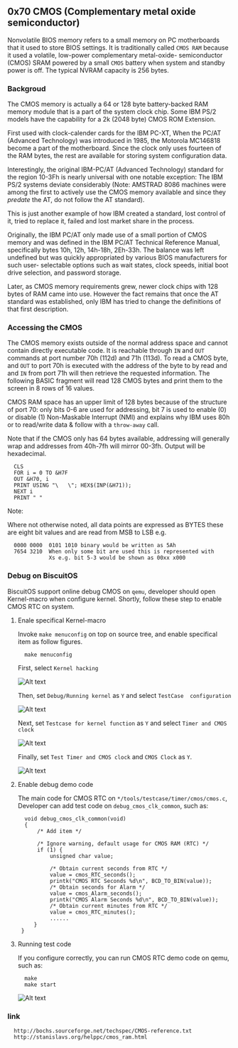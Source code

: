 0x70 CMOS (Complementary metal oxide semiconductor)
----------------------------------------------------

  Nonvolatile BIOS memory refers to a small memory on PC motherboards that
  it used to store BIOS settings. It is traditionally called `CMOS RAM`
  because it used a volatile, low-power complementary metal-oxide-
  semiconductor (CMOS) SRAM powered by a small `CMOS` battery when system
  and standby power is off. The typical NVRAM capacity is 256 bytes.

### Backgroud

  The CMOS memory is actually a 64 or 128 byte battery-backed RAM memory
  module that is a part of the system clock chip. Some IBM PS/2 models
  have the capability for a 2k (2048 byte) CMOS ROM Extension.

  First used with clock-calender cards for the IBM PC-XT, When the PC/AT
  (Advanced Technology) was introduced in 1985, the Motorola MC146818
  become a part of the motherboard. Since the clock only uses fourteen of
  the RAM bytes, the rest are available for storing system configuration
  data.

  Interestingly, the original IBM-PC/AT (Advanced Technology) standard for
  the region 10-3Fh is nearly universal with one notable exception: The 
  IBM PS/2 systems deviate considerably (Note: AMSTRAD 8086 machines were
  among the first to actively use the CMOS memory available and since they
  *predate* the AT, do not follow the AT standard).

  This is just another example of how IBM created a standard, lost control
  of it, tried to replace it, failed and lost market share in the process.

  Originally, the IBM PC/AT only made use of a small portion of CMOS memory
  and was defined in the IBM PC/AT Technical Reference Manual, specifically
  bytes 10h, 12h, 14h-18h, 2Eh-33h. The balance was left undefined but was
  quickly appropriated by various BIOS manufacturers for such user-
  selectable options such as wait states, clock speeds, initial boot drive
  selection, and password storage.

  Later, as CMOS memory requirements grew, newer clock chips with 128 bytes
  of RAM came into use. However the fact remains that once the AT standard
  was established, only IBM has tried to change the definitions of that
  first description.

### Accessing the CMOS

  The CMOS memory exists outside of the normal address space and cannot
  contain directly executable code. It is reachable through `IN` and `OUT`
  commands at port number 70h (112d) and 71h (113d). To read a CMOS byte,
  and `OUT` to port 70h is executed with the address of the byte to by 
  read and and `IN` from port 71h will then retrieve the requested 
  information. The following BASIC fragment will read 128 CMOS bytes and
  print them to the screen in 8 rows of 16 values.

  CMOS RAM space has an upper limit of 128 bytes because of the structure
  of port 70: only bits 0-6 are used for addressing, bit 7 is used to 
  enable (0) or disable (1) Non-Maskable Interrupt (NMI) and explains why
  IBM uses 80h or to read/write data & follow with a `throw-away` call.

  Note that if the CMOS only has 64 bytes available, addressing will 
  generally wrap and addresses from 40h-7fh will mirror 00-3fh. Output
  will be hexadecimal.

  ```
    CLS
    FOR i = 0 TO &H7F
    OUT &H70, i
    PRINT USING "\   \"; HEX$(INP(&H71));
    NEXT i
    PRINT " "
  ```

  Note: 
  
  Where not otherwise noted, all data points are expressed as BYTES
  these are eight bit values and are read from MSB to LSB e.g.
  
  ```
    0000 0000  0101 1010 binary would be written as 5Ah
    7654 3210  When only some bit are used this is represented with
               Xs e.g. bit 5-3 would be shown as 00xx x000
  ```

### Debug on BiscuitOS

  BiscuitOS support online debug CMOS on `qemu`, developer should open 
  Kernel-macro when configure kernel. Shortly, follow these step to
  enable CMOS RTC on system.

  1. Enale specifical Kernel-macro

     Invoke `make menuconfig` on top on source tree, and enable 
     specifical item as follow figures.

     ```
       make menuconfig
     ```

     First, select `Kernel hacking`

     ![Alt text](https://github.com/EmulateSpace/PictureSet/blob/master/CMOS/CMOS0.png)

     Then, set `Debug/Running kernel` as `Y` and select `TestCase 
     configuration`

     ![Alt text](https://github.com/EmulateSpace/PictureSet/blob/master/CMOS/CMOS1.png)

     Next, set `Testcase for kernel function` as `Y` and select 
     `Timer and CMOS clock`

     ![Alt text](https://github.com/EmulateSpace/PictureSet/blob/master/CMOS/CMOS2.png)

     Finally, set `Test Timer and CMOS clock` and `CMOS Clock` as `Y`.

     ![Alt text](https://github.com/EmulateSpace/PictureSet/blob/master/CMOS/CMOS3.png)

  2. Enable debug demo code

     The main code for CMOS RTC on `*/tools/testcase/timer/cmos/cmos.c`, 
     Developer can add test code on `debug_cmos_clk_common`, such as:

     ```
       void debug_cmos_clk_common(void)
       {
           /* Add item */

           /* Ignore warning, default usage for CMOS RAM (RTC) */
           if (1) {
               unsigned char value;

               /* Obtain current seconds from RTC */
               value = cmos_RTC_seconds();
               printk("CMOS RTC Seconds %d\n", BCD_TO_BIN(value));
               /* Obtain seconds for Alarm */
               value = cmos_Alarm_seconds();
               printk("CMOS Alarm Seconds %d\n", BCD_TO_BIN(value));
               /* Obtain current minutes from RTC */
               value = cmos_RTC_minutes();
               ......
          }
      }
     ```   

  3. Running test code

     If you configure correctly, you can run CMOS RTC demo code on qemu,
     such as:

     ```
       make
       make start
     ```

     ![Alt text](https://github.com/EmulateSpace/PictureSet/blob/master/CMOS/CMOS4.png)


### link

  ```
    http://bochs.sourceforge.net/techspec/CMOS-reference.txt
    http://stanislavs.org/helppc/cmos_ram.html

  ```
